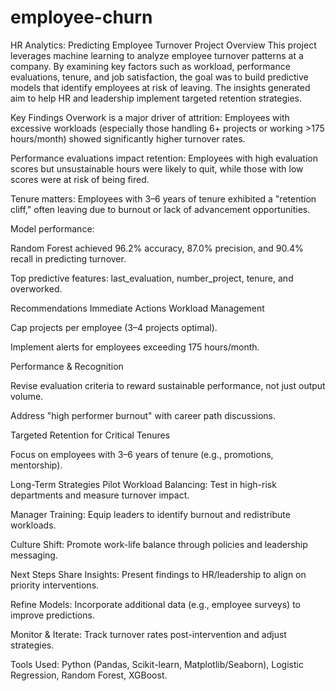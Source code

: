 # employee-churn
HR Analytics: Predicting Employee Turnover
Project Overview
This project leverages machine learning to analyze employee turnover patterns at a company. By examining key factors such as workload, performance evaluations, tenure, and job satisfaction, the goal was to build predictive models that identify employees at risk of leaving. The insights generated aim to help HR and leadership implement targeted retention strategies.

Key Findings
Overwork is a major driver of attrition: Employees with excessive workloads (especially those handling 6+ projects or working >175 hours/month) showed significantly higher turnover rates.

Performance evaluations impact retention: Employees with high evaluation scores but unsustainable hours were likely to quit, while those with low scores were at risk of being fired.

Tenure matters: Employees with 3–6 years of tenure exhibited a "retention cliff," often leaving due to burnout or lack of advancement opportunities.

Model performance:

Random Forest achieved 96.2% accuracy, 87.0% precision, and 90.4% recall in predicting turnover.

Top predictive features: last_evaluation, number_project, tenure, and overworked.

Recommendations
Immediate Actions
Workload Management

Cap projects per employee (3–4 projects optimal).

Implement alerts for employees exceeding 175 hours/month.

Performance & Recognition

Revise evaluation criteria to reward sustainable performance, not just output volume.

Address "high performer burnout" with career path discussions.

Targeted Retention for Critical Tenures

Focus on employees with 3–6 years of tenure (e.g., promotions, mentorship).

Long-Term Strategies
Pilot Workload Balancing: Test in high-risk departments and measure turnover impact.

Manager Training: Equip leaders to identify burnout and redistribute workloads.

Culture Shift: Promote work-life balance through policies and leadership messaging.

Next Steps
Share Insights: Present findings to HR/leadership to align on priority interventions.

Refine Models: Incorporate additional data (e.g., employee surveys) to improve predictions.

Monitor & Iterate: Track turnover rates post-intervention and adjust strategies.

Tools Used: Python (Pandas, Scikit-learn, Matplotlib/Seaborn), Logistic Regression, Random Forest, XGBoost.
